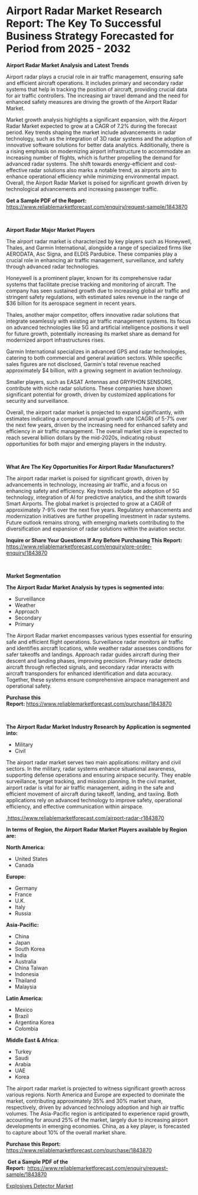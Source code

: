<p><h1>Airport Radar Market Research Report: The Key To Successful Business Strategy Forecasted for Period from 2025 - 2032</h1></p><p><strong>Airport Radar Market Analysis and Latest Trends</strong></p>
<p><p>Airport radar plays a crucial role in air traffic management, ensuring safe and efficient aircraft operations. It includes primary and secondary radar systems that help in tracking the position of aircraft, providing crucial data for air traffic controllers. The increasing air travel demand and the need for enhanced safety measures are driving the growth of the Airport Radar Market.</p><p>Market growth analysis highlights a significant expansion, with the Airport Radar Market expected to grow at a CAGR of 7.2% during the forecast period. Key trends shaping the market include advancements in radar technology, such as the integration of 3D radar systems and the adoption of innovative software solutions for better data analytics. Additionally, there is a rising emphasis on modernizing airport infrastructure to accommodate an increasing number of flights, which is further propelling the demand for advanced radar systems. The shift towards energy-efficient and cost-effective radar solutions also marks a notable trend, as airports aim to enhance operational efficiency while minimizing environmental impact. Overall, the Airport Radar Market is poised for significant growth driven by technological advancements and increasing passenger traffic.</p></p>
<p><strong>Get a Sample PDF of the Report:&nbsp;</strong> <a href="https://www.reliablemarketforecast.com/enquiry/request-sample/1843870?utm_campaign=2210&utm_medium=2&utm_source=Github&utm_content=ia&utm_term=18022025&utm_id=airport-radar">https://www.reliablemarketforecast.com/enquiry/request-sample/1843870</a></p>
<p>&nbsp;</p>
<p><strong>Airport Radar Major Market Players</strong></p>
<p><p>The airport radar market is characterized by key players such as Honeywell, Thales, and Garmin International, alongside a range of specialized firms like AERODATA, Asc Signa, and ELDIS Pardubice. These companies play a crucial role in enhancing air traffic management, surveillance, and safety through advanced radar technologies.</p><p>Honeywell is a prominent player, known for its comprehensive radar systems that facilitate precise tracking and monitoring of aircraft. The company has seen sustained growth due to increasing global air traffic and stringent safety regulations, with estimated sales revenue in the range of $36 billion for its aerospace segment in recent years.</p><p>Thales, another major competitor, offers innovative radar solutions that integrate seamlessly with existing air traffic management systems. Its focus on advanced technologies like 5G and artificial intelligence positions it well for future growth, potentially increasing its market share as demand for modernized airport infrastructures rises.</p><p>Garmin International specializes in advanced GPS and radar technologies, catering to both commercial and general aviation sectors. While specific sales figures are not disclosed, Garmin's total revenue reached approximately $4 billion, with a growing segment in aviation technology.</p><p>Smaller players, such as EASAT Antennas and GRYPHON SENSORS, contribute with niche radar solutions. These companies have shown significant potential for growth, driven by customized applications for security and surveillance.</p><p>Overall, the airport radar market is projected to expand significantly, with estimates indicating a compound annual growth rate (CAGR) of 5-7% over the next few years, driven by the increasing need for enhanced safety and efficiency in air traffic management. The overall market size is expected to reach several billion dollars by the mid-2020s, indicating robust opportunities for both major and emerging players in the industry.</p></p>
<p>&nbsp;</p>
<p><strong>What Are The Key Opportunities For Airport Radar Manufacturers?</strong></p>
<p><p>The airport radar market is poised for significant growth, driven by advancements in technology, increasing air traffic, and a focus on enhancing safety and efficiency. Key trends include the adoption of 5G technology, integration of AI for predictive analytics, and the shift towards Smart Airports. The global market is projected to grow at a CAGR of approximately 7-9% over the next five years. Regulatory enhancements and modernization initiatives are further propelling investment in radar systems. Future outlook remains strong, with emerging markets contributing to the diversification and expansion of radar solutions within the aviation sector.</p></p>
<p><strong>Inquire or Share Your Questions If Any Before Purchasing This Report:</strong> <a href="https://www.reliablemarketforecast.com/enquiry/pre-order-enquiry/1843870?utm_campaign=2210&utm_medium=2&utm_source=Github&utm_content=ia&utm_term=18022025&utm_id=airport-radar">https://www.reliablemarketforecast.com/enquiry/pre-order-enquiry/1843870</a></p>
<p>&nbsp;</p>
<p><strong>Market Segmentation</strong></p>
<p><strong>The Airport Radar Market Analysis by types is segmented into:</strong></p>
<p><ul><li>Surveillance</li><li>Weather</li><li>Approach</li><li>Secondary</li><li>Primary</li></ul></p>
<p><p>The Airport Radar market encompasses various types essential for ensuring safe and efficient flight operations. Surveillance radar monitors air traffic and identifies aircraft locations, while weather radar assesses conditions for safer takeoffs and landings. Approach radar guides aircraft during their descent and landing phases, improving precision. Primary radar detects aircraft through reflected signals, and secondary radar interacts with aircraft transponders for enhanced identification and data accuracy. Together, these systems ensure comprehensive airspace management and operational safety.</p></p>
<p><strong>Purchase this Report:&nbsp;</strong><a href="https://www.reliablemarketforecast.com/purchase/1843870?utm_campaign=2210&utm_medium=2&utm_source=Github&utm_content=ia&utm_term=18022025&utm_id=airport-radar">https://www.reliablemarketforecast.com/purchase/1843870</a></p>
<p>&nbsp;</p>
<p><strong>The Airport Radar Market Industry Research by Application is segmented into:</strong></p>
<p><ul><li>Military</li><li>Civil</li></ul></p>
<p><p>The airport radar market serves two main applications: military and civil sectors. In the military, radar systems enhance situational awareness, supporting defense operations and ensuring airspace security. They enable surveillance, target tracking, and mission planning. In the civil market, airport radar is vital for air traffic management, aiding in the safe and efficient movement of aircraft during takeoff, landing, and taxiing. Both applications rely on advanced technology to improve safety, operational efficiency, and effective communication within airspace.</p></p>
<p><a href="https://www.reliablemarketforecast.com/airport-radar-r1843870?utm_campaign=2210&utm_medium=2&utm_source=Github&utm_content=ia&utm_term=18022025&utm_id=airport-radar">&nbsp;https://www.reliablemarketforecast.com/airport-radar-r1843870</a></p>
<p><strong>In terms of Region, the Airport Radar Market Players available by Region are:</strong></p>
<p>
    <p> <strong> North America: </strong>
        <ul>
            <li>United States</li>
            <li>Canada</li>
        </ul>
        </p> 
    <p> <strong> Europe: </strong>
        <ul>
            <li>Germany</li>
            <li>France</li>
            <li>U.K.</li>
            <li>Italy</li>
            <li>Russia</li>
        </ul>
        </p> 
    <p> <strong> Asia-Pacific: </strong>
        <ul>
            <li>China</li>
            <li>Japan</li>
            <li>South Korea</li>
            <li>India</li>
            <li>Australia</li>
            <li>China Taiwan</li>
            <li>Indonesia</li>
            <li>Thailand</li>
            <li>Malaysia</li>
        </ul>
        </p> 
    <p> <strong> Latin America: </strong>
        <ul>
            <li>Mexico</li>
            <li>Brazil</li>
            <li>Argentina Korea</li>
            <li>Colombia</li>
        </ul>
        </p> 
    <p> <strong> Middle East & Africa: </strong>
        <ul>
            <li>Turkey</li>
            <li>Saudi</li>
            <li>Arabia</li>
            <li>UAE</li>
            <li>Korea</li>
        </ul>
    </p>
    </p>
<p><p>The airport radar market is projected to witness significant growth across various regions. North America and Europe are expected to dominate the market, contributing approximately 35% and 30% market share, respectively, driven by advanced technology adoption and high air traffic volumes. The Asia-Pacific region is anticipated to experience rapid growth, accounting for around 25% of the market, largely due to increasing airport developments in emerging economies. China, as a key player, is forecasted to capture about 10% of the overall market share.</p></p>
<p><strong>Purchase this Report: </strong><a href="https://www.reliablemarketforecast.com/purchase/1843870?utm_campaign=2210&utm_medium=2&utm_source=Github&utm_content=ia&utm_term=18022025&utm_id=airport-radar">https://www.reliablemarketforecast.com/purchase/1843870</a></p>
<p>&nbsp;<strong>Get a Sample PDF of the Report:&nbsp;&nbsp;</strong><a href="https://www.reliablemarketforecast.com/enquiry/request-sample/1843870?utm_campaign=2210&utm_medium=2&utm_source=Github&utm_content=ia&utm_term=18022025&utm_id=airport-radar">https://www.reliablemarketforecast.com/enquiry/request-sample/1843870</a></p>
<p><strong></strong></p>
<p><p><a href="https://github.com/kathiestrine5ty/Market-Research-Report-List-1/blob/main/explosives-detector-market.md?utm_campaign=2210&utm_medium=2&utm_source=Github&utm_content=ia&utm_term=18022025&utm_id=airport-radar">Explosives Detector Market</a></p></p>